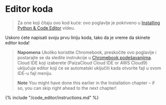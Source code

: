 # Editor koda

> Za one koji čitaju ovo kod kuće: ovo poglavlje je pokriveno u [Installing Python & Code Editor](https://www.youtube.com/watch?v=pVTaqzKZCdA&t=4m43s) videu.

Uskoro ćete napisati svoju prvu liniju koda, tako da je vreme da skinete editor koda!

> **Napomena** Ukoliko koristite Chromebook, preskočite ovo poglavlje i postarajte se da sledite instrukcije u [Chromebook podešavanjima](../chromebook_setup/README.md). Cloud IDE koji izaberete (PaizaCloud Cloud IDE or AWS Cloud9) uključuje editor koji će se automatski uključiti kada otvorite fajl u svom IDE-u fajl meniju.
> 
> **Note** You might have done this earlier in the Installation chapter – if so, you can skip right ahead to the next chapter!

{% include "/code_editor/instructions.md" %}